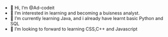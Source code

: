 - 👋 Hi, I’m @Ad-codeit
- 👀 I’m interested in learning and becoming a buisness analyst.
- 🌱 I’m currently learning Java, and i already have learnt basic Python and SQL
- 💞️ I’m looking to forward to learning CSS,C++ and Javascript


<!---
Ad-codeit/Ad-codeit is a ✨ special ✨ repository because its `README.md` (this file) appears on your GitHub profile.
You can click the Preview link to take a look at your changes.
--->
